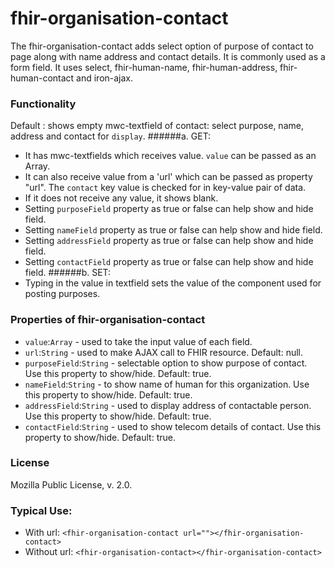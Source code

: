 # fhir-organisation-contact
The fhir-organisation-contact adds select option of purpose of contact to page along with name address and contact details. It is commonly used 
 as a form field. It uses select, fhir-human-name, fhir-human-address,  fhir-human-contact and iron-ajax.

### Functionality
  Default : shows empty mwc-textfield of contact: select purpose, name, address and contact for `display`. 
 ######a. GET:
 * It has mwc-textfields which receives  value. `value` can be passed as an Array.
 * It can also receive value from a 'url' which can be passed as property "url". The `contact` key value is checked for  in key-value pair of data.
 * If it does not receive any value, it shows blank.
 * Setting `purposeField` property as true or false can help show and hide  field.
 * Setting `nameField` property as true or false can help show and hide field.
 * Setting `addressField` property as true or false can help show and hide field.
 * Setting `contactField` property as true or false can help show and hide field.
 ######b. SET:
 * Typing in the value in textfield sets the value of the component used for posting purposes.

### Properties of fhir-organisation-contact
 * `value`:`Array` - used to take the input value of each field.
 * `url`:`String` - used to make AJAX call to FHIR resource. Default: null.
 * `purposeField`:`String` - selectable option to show purpose of contact. Use this property to show/hide. Default: true.
 * `nameField`:`String` - to show name of human for this organization. Use this property to show/hide. Default: true.
 * `addressField`:`String` - used to display address of contactable person. Use this property to show/hide. Default: true.
 * `contactField`:`String` - used to show telecom details of contact. Use this property to show/hide. Default: true.
 ### License
 Mozilla Public License, v. 2.0.
 
 ### Typical Use:
 * With url:
 `<fhir-organisation-contact url=""></fhir-organisation-contact>`
 * Without url:
  `<fhir-organisation-contact></fhir-organisation-contact>`
